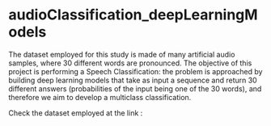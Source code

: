 # audioClassification_deepLearningModels

The dataset employed for this study is made of many artificial audio samples, where 30 different words are pronounced. The objective of this project is performing a Speech Classification: the problem is approached by building deep learning models that take as input a sequence and return 30 different answers (probabilities of the input being one of the 30 words), and therefore we aim to develop a multiclass classification.

Check the dataset employed at the link : 
